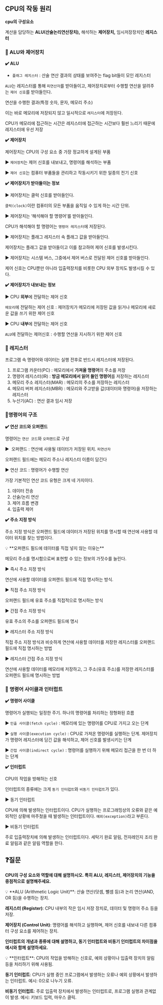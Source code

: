 ## CPU의 작동 원리

**cpu의 구성요소**

계산을 담당하는 **ALU(산술논리연산장치),** 해석하는 **제어장치,** 임시저장장치인 **레지스터**

### 🔎 ALU와 제어장치

**✔️ ALU**

- `플래그 레지스터` : 산술 연산 결과의 상태를 보여주는 flag bit들이 모인 레지스터

`ALU`는 레지스터를 통해 `피연산자`를 받아들이고, 제어장치로부터 수행할 연산을 알려주는 `제어 신호`를 받아들인다.

연산을 수행한 결과(특정 숫자, 문자, 메모리 주소)

이는 바로 메모리에 저장되지 않고 일시적으로 `레지스터`에 저장된다.

CPU가 메모리에 접근하는 시간은 레지스터에 접근하는 시간보다 훨씬 느리기 때문에 레지스터에 우선 저장

**✔️ 제어장치**

제어장치는 CPU의 구성 요소 중 가장 정교하게 설계된 부품


▶️ `제어장치`는 제어 신호를 내보내고, 명령어를 해석하는 부품

▶️ `제어 신호`는 컴퓨터 부품들을 관리하고 작동시키기 위한 일종의 전기 신호

**✔️ 제어장치가 받아들이는 정보**

▶️ 제어장치는 클럭 신호를 받아들인다.

`클럭(clock)`이란 컴퓨터의 모든 부품을 움직일 수 있게 하는 시간 단위.

▶️ 제어장치는 ‘해석해야 할 명령어’를 받아들인다.

CPU가 해석해야 할 명령어는 `명령어 레지스터`에 저장된다. 

▶️ 제어장치는 플래그 레지스터 속 플래그 값을 받아들인다.

제어장치는 플래그 값을 받아들이고 이를 참고하여 제어 신호를 발생시킨다.

▶️ 제어장치는 시스템 버스, 그중에서 제어 버스로 전달된 제어 신호를 받아들인다.

제어 신호는 CPU뿐만 아니라 입출력장치를 비롯한 CPU 외부 장치도 발생시킬 수 있다.

**✔️ 제어장치가 내보내는 정보**

▶️ CPU **외부**에 전달하는 제어 신호

`메모리`에 전달하는 제어 신호 : 제어장치가 메모리에 저장된 값을 읽거나 메모리에 새로운 값을 쓰기 위한 제어 신호

▶️ CPU **내부**에 전달하는 제어 신호

`ALU`에 전달하는 제어신호 : 수행할 연산을 지시하기 위한 제어 신호

### 🔎 레지스터

프로그램 속 명령어와 데이터는 실행 전후로 반드시 레지스터에 저장된다.

1. 프로그램 카운터(PC) :  메모리에서 **가져올 명령어**의 주소를 저장
2. 명령어 레지스터(IR) : **방금 메모리에서 읽어 들인 명령어**를 저장하는 레지스터
3. 메모리 주소 레지스터(MAR) :  메모리의 주소를 저장하는 레지스터
4. 메모리 버퍼 레지스터(MBR) : 메모리와 주고받을 값(데이터와 명령어)을 저장하는 레지스터
5. 누산기(AC) : 연산 결과 임시 저장

### 🔎명령어의 구조

**✔️ 연산 코드와 오퍼랜드**

명령어는 `연산 코드`와 `오퍼랜드`로 구성

▶️  오퍼랜드 : 연산에 사용될 데이터가 저장된 위치. `피연산자` 

오퍼랜드 필드에는 메모리 주소나 레지스터 이름이 담긴다

▶️ 연산 코드 : 명령어가 수행할 연산

가장 기본적인 연산 코드 유형은 크게 네 가지이다.

1. 데이터 전송 
2. 산술/논리 연산
3. 제어 흐름 변경
4. 입출력 제어

**✔️ 주소 지정 방식**

주소 지정 방식은 오퍼랜드 필드에 데이터가 저장된 위치를 명시할 때 연산에 사용할 데이터 위치를 찾는 방법이다.


<aside>
💡 **오퍼랜드 필드에 데이터를 직접 넣지 않는 이유는**

메모리 주소를 명시함으로써 표현할 수 있는 정보의 가짓수를 늘린다.

</aside>

▶️ 즉시 주소 지정 방식

 연산에 사용할 데이터를 오퍼랜드 필드에 직접 명시하는 방식.

▶️ 직접 주소 지정 방식

오퍼랜드 필드에 유효 주소를 직접적으로 명시하는 방식

▶️ 간접 주소 지정 방식

유효 주소의 주소를 오퍼랜드 필드에 명시

▶️ 레지스터 주소 지정 방식

직접 주소 지정 방식과 비슷하게 연산에 사용할 데이터를 저장한 레지스터를 오퍼랜드 필드에 직접 명시하는 방법

▶️ 레지스터 간접 주소 지정 방식

연산에 사용할 데이터를 메모리에 저장하고, 그 주소(유효 주소)를 저장한 레지스터를 오퍼랜드 필드에 명시하는 방법

### 🔎 **명령어 사이클과 인터럽트**

**✔️ 명령어 사이클**

 명령어가 실행되는 일정한 주기. 하나의 명령어를 처리하는 정형화된 흐름

▶️ `인출 사이클(fetch cycle)` : 메모리에 있는 명령어를 CPU로 가지고 오는 단계

▶️ `실행 사이클(execution cycle)` : CPU로 가져온 명령어를 실행하는 단계. 제어장치가 명령어 레지스터에 담긴 값을 해석하고, 제어 신호를 발생시키는 단계

▶️ `간접 사이클(indirect cycle)` : 명령어를 실행하기 위해 메모리 접근을 한 번 더 하는 단계


**✔️ 인터럽트**

CPU의 작업을 방해하는 신호

인터럽트의 종류에는 크게 `동기 인터럽트`와 `비동기 인터럽트`가 있다.

▶️ 동기 인터럽트

CPU에 의해 발생하는 인터럽트이다. CPU가 실행하는 프로그래밍상의 오류와 같은 예외적인 상황에 마주쳤을 때 발생하는 인터럽트이다. `예외(exception)`라고 부른다.

▶️ 비동기 인터럽트

주로 입출력장치에 의해 발생하는 인터럽트이다. 세탁기 완료 알림, 전자레인지 조리 완료 알림과 같은 알림 역할을 한다.

## ❓질문

**CPU의 구성 요소와 역할에 대해 설명하시오. 특히 ALU, 레지스터, 제어장치의 기능을 중점적으로 설명해주세요.**

<aside>
💡 **ALU (Arithmetic Logic Unit)**: 산술 연산(덧셈, 뺄셈 등)과 논리 연산(AND, OR 등)을 수행하는 장치.

**레지스터 (Register)**: CPU 내부의 작은 임시 저장 장치로, 데이터 및 명령어 주소 등을 저장.

**제어장치 (Control Unit)**: 명령어를 해석하고 실행하며, 제어 신호를 내보내 다른 컴퓨터 구성 요소를 제어하는 장치.

</aside>

**인터럽트의 개념과 종류에 대해 설명하고, 동기 인터럽트와 비동기 인터럽트의 차이점을 예시와 함께 설명하세요.**

<aside>
💡 **인터럽트**: CPU의 작업을 방해하는 신호로, 예외 상황이나 입출력 장치의 알림 등을 처리하기 위해 사용됨.

**동기 인터럽트**: CPU가 실행 중인 프로그램에서 발생하는 오류나 예외 상황에서 발생하는 인터럽트. 예시: 0으로 나누기 오류.

**비동기 인터럽트**: 주로 입출력 장치에서 발생하는 인터럽트로, 프로그램 실행과 관계없이 발생. 예시: 키보드 입력, 마우스 클릭.

</aside>
